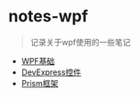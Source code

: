 # notes-wpf

>记录关于wpf使用的一些笔记

- [WPF基础](Doc/base/README.md)
- [DevExpress控件](Doc/dev/README.md)
- [Prism框架](Doc/prism/README.md)
